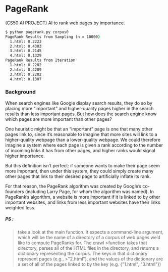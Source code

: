 # PageRank
(CS50:AI PROJECT) 
AI to rank web pages by importance.
```cmd
$ python pagerank.py corpus0
PageRank Results from Sampling (n = 10000)
  1.html: 0.2223
  2.html: 0.4303
  3.html: 0.2145
  4.html: 0.1329
PageRank Results from Iteration
  1.html: 0.2202
  2.html: 0.4289
  3.html: 0.2202
  4.html: 0.1307
```
### Background

When search engines like Google display search results, they do so by placing more “important” and higher-quality pages higher in the search results than less important pages. But how does the search engine know which pages are more important than other pages?

One heuristic might be that an “important” page is one that many other pages link to, since it’s reasonable to imagine that more sites will link to a higher-quality webpage than a lower-quality webpage. We could therefore imagine a system where each page is given a rank according to the number of incoming links it has from other pages, and higher ranks would signal higher importance.

But this definition isn’t perfect: if someone wants to make their page seem more important, then under this system, they could simply create many other pages that link to their desired page to artificially inflate its rank.

For that reason, the PageRank algorithm was created by Google’s co-founders (including Larry Page, for whom the algorithm was named). In PageRank’s algorithm, a website is more important if it is linked to by other important websites, and links from less important websites have their links weighted less.
##### PS :
>take a look at the main function. It expects a command-line argument, which will be the name of a directory of a corpus of web pages we’d like to compute PageRanks for. The crawl >function takes that directory, parses all of the HTML files in the directory, and returns a dictionary representing the corpus. The keys in that dictionary represent pages (e.g., >"2.html"), and the values of the dictionary are a set of all of the pages linked to by the key (e.g. {"1.html", "3.html"})
